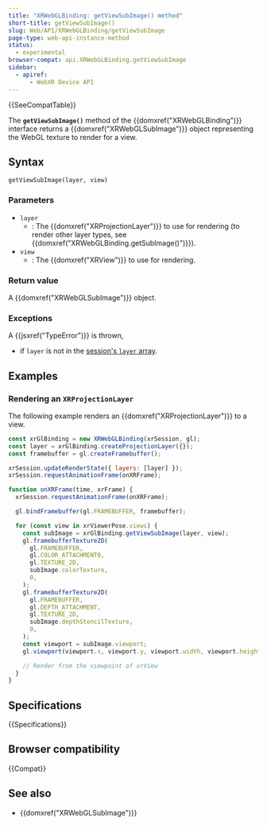 ```yaml
---
title: "XRWebGLBinding: getViewSubImage() method"
short-title: getViewSubImage()
slug: Web/API/XRWebGLBinding/getViewSubImage
page-type: web-api-instance-method
status:
  - experimental
browser-compat: api.XRWebGLBinding.getViewSubImage
sidebar:
  - apiref:
      - WebXR Device API
---
```


{{SeeCompatTable}}

The **`getViewSubImage()`** method of the {{domxref("XRWebGLBinding")}} interface returns a {{domxref("XRWebGLSubImage")}} object representing the WebGL texture to render for a view.

## Syntax

```js-nolint
getViewSubImage(layer, view)
```

### Parameters

- `layer`
  - : The {{domxref("XRProjectionLayer")}} to use for rendering (to render other layer types, see {{domxref("XRWebGLBinding.getSubImage()")}}).
- `view`
  - : The {{domxref("XRView")}} to use for rendering.

### Return value

A {{domxref("XRWebGLSubImage")}} object.

### Exceptions

A {{jsxref("TypeError")}} is thrown,

- if `layer` is not in the [session's `layer` array](/en-US/docs/Web/API/XRSession/updateRenderState#setting_the_layers_array).

## Examples

### Rendering an `XRProjectionLayer`

The following example renders an {{domxref("XRProjectionLayer")}} to a view.

```js
const xrGlBinding = new XRWebGLBinding(xrSession, gl);
const layer = xrGlBinding.createProjectionLayer({});
const framebuffer = gl.createFramebuffer();

xrSession.updateRenderState({ layers: [layer] });
xrSession.requestAnimationFrame(onXRFrame);

function onXRFrame(time, xrFrame) {
  xrSession.requestAnimationFrame(onXRFrame);

  gl.bindFramebuffer(gl.FRAMEBUFFER, framebuffer);

  for (const view in xrViewerPose.views) {
    const subImage = xrGlBinding.getViewSubImage(layer, view);
    gl.framebufferTexture2D(
      gl.FRAMEBUFFER,
      gl.COLOR_ATTACHMENT0,
      gl.TEXTURE_2D,
      subImage.colorTexture,
      0,
    );
    gl.framebufferTexture2D(
      gl.FRAMEBUFFER,
      gl.DEPTH_ATTACHMENT,
      gl.TEXTURE_2D,
      subImage.depthStencilTexture,
      0,
    );
    const viewport = subImage.viewport;
    gl.viewport(viewport.x, viewport.y, viewport.width, viewport.height);

    // Render from the viewpoint of xrView
  }
}
```

## Specifications

{{Specifications}}

## Browser compatibility

{{Compat}}

## See also

- {{domxref("XRWebGLSubImage")}}
